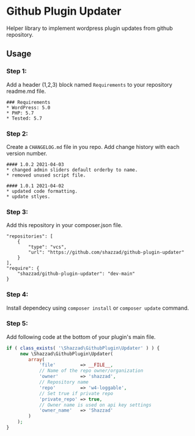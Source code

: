 # Github Plugin Updater
Helper library to implement wordpress plugin updates from github repository.

## Usage

### Step 1:
Add a header (1,2,3) block named `Requirements` to your repository readme.md file.
```
### Requirements
* WordPress: 5.0
* PHP: 5.7
* Tested: 5.7
```

### Step 2:
Create a `CHANGELOG.md` file in you repo. Add change history with each version number.
```
#### 1.0.2 2021-04-03
* changed admin sliders default orderby to name.
* removed unused script file.

#### 1.0.1 2021-04-02
* updated code formatting.
* update stlyes.
```

### Step 3:
Add this repository in your composer.json file.
```
"repositories": [
	{
		"type": "vcs",
		"url": "https://github.com/shazzad/github-plugin-updater"
	}
],
"require": {
	"shazzad/github-plugin-updater": "dev-main"
}
```

### Step 4:
Install dependecy using `composer install` or `composer update` command.

### Step 5:
Add following code at the bottom of your plugin's main file.
```php
if ( class_exists( '\Shazzad\GithubPlugin\Updater' ) ) {
     new \Shazzad\GithubPlugin\Updater( 
		array(
			'file'         => __FILE__,
			// Name of the repo owner/organization
			'owner'        => 'shazzad', 
			// Repository name
			'repo'         => 'w4-loggable',
			// Set true if private repo
			'private_repo' => true,
			// Owner name is used on api key settings
			'owner_name'   => 'Shazzad'
        )
	);
}
```